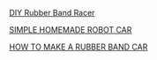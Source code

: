 [DIY Rubber Band Racer](https://lessonplans.craftgossip.com/diy-rubber-band-racer/)

[SIMPLE HOMEMADE ROBOT CAR](https://researchparent.com/simple-homemade-robot-car/?utm_medium=social&utm_source=pinterest&utm_campaign=tailwind_tribes&utm_content=tribes&utm_term=275797742_7149122_143004)

[HOW TO MAKE A RUBBER BAND CAR](https://craftsbyamanda.com/make-rubber-band-car/)

